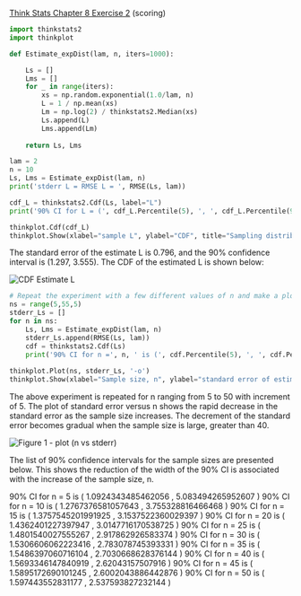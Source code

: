 [Think Stats Chapter 8 Exercise 2](http://greenteapress.com/thinkstats2/html/thinkstats2009.html#toc77) (scoring)

>>

```python
import thinkstats2
import thinkplot

def Estimate_expDist(lam, n, iters=1000):

    Ls = []
    Lms = []
    for _ in range(iters):
        xs = np.random.exponential(1.0/lam, n)
        L = 1 / np.mean(xs)
        Lm = np.log(2) / thinkstats2.Median(xs)
        Ls.append(L)
        Lms.append(Lm)
    
    return Ls, Lms

lam = 2
n = 10
Ls, Lms = Estimate_expDist(lam, n)
print('stderr L = RMSE L = ', RMSE(Ls, lam))

cdf_L = thinkstats2.Cdf(Ls, label="L")
print('90% CI for L = (', cdf_L.Percentile(5), ', ', cdf_L.Percentile(95), ')')

thinkplot.Cdf(cdf_L)
thinkplot.Show(xlabel="sample L", ylabel="CDF", title="Sampling distribution of the estimate L")
```

The standard error of the estimate L is 0.796, and the 90% confidence interval is (1.297,  3.555). The CDF of the estimated L is shown below:

![CDF Estimate L](https://github.com/wfl/dsp/tree/master/statistics/plots/p8e2_CDF.png)


```python
# Repeat the experiment with a few different values of n and make a plot of standard error versus n
ns = range(5,55,5)
stderr_Ls = []
for n in ns:
    Ls, Lms = Estimate_expDist(lam, n)
    stderr_Ls.append(RMSE(Ls, lam))
    cdf = thinkstats2.Cdf(Ls)
    print('90% CI for n =', n, ' is (', cdf.Percentile(5), ', ', cdf.Percentile(95), ')')
        
thinkplot.Plot(ns, stderr_Ls, '-o')
thinkplot.Show(xlabel="Sample size, n", ylabel="standard error of estimate L")

```
The above experiment is repeated for n ranging from 5 to 50 with increment of 5. The plot of standard error versus n shows the rapid decrease in the standard error as the sample size increases. The decrement of the standard error becomes gradual when the sample size is large, greater than 40. 

![Figure 1 - plot (n vs stderr)](https://github.com/wfl/dsp/tree/master/statistics/plots/p8e2_plot.png)

The list of 90% confidence intervals for the sample sizes are presented below. This shows the reduction of the width of the 90% CI is associated with the increase of the sample size, n.

90% CI for n = 5  is ( 1.0924343485462056 ,  5.083494265952607 )
90% CI for n = 10  is ( 1.2767376581057643 ,  3.755328816466468 )
90% CI for n = 15  is ( 1.3757545201991925 ,  3.1537522360029397 )
90% CI for n = 20  is ( 1.4362401227397947 ,  3.0147716170538725 )
90% CI for n = 25  is ( 1.4801540027555267 ,  2.917862926583374 )
90% CI for n = 30  is ( 1.5306606062223416 ,  2.783078745393331 )
90% CI for n = 35  is ( 1.5486397060716104 ,  2.7030668628376144 )
90% CI for n = 40  is ( 1.5693346147840919 ,  2.62043157507916 )
90% CI for n = 45  is ( 1.5895172690101245 ,  2.6002043886442876 )
90% CI for n = 50  is ( 1.597443552831177 ,  2.537593827232144 )

  



